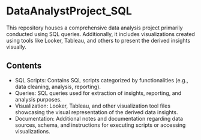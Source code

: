 # DataAnalystProject_SQL

This repository houses a comprehensive data analysis project primarily conducted using SQL queries. Additionally, it includes visualizations created using tools like Looker, Tableau, and others to present the derived insights visually.

## Contents
- SQL Scripts: Contains SQL scripts categorized by functionalities (e.g., data cleaning, analysis, reporting).
- Queries: SQL queries used for extraction of insights, reporting, and analysis purposes.
- Visualization: Looker, Tableau, and other visualization tool files showcasing the visual representation of the derived data insights.
- Documentation: Additional notes and documentation regarding data sources, schema, and instructions for executing scripts or accessing visualizations.
